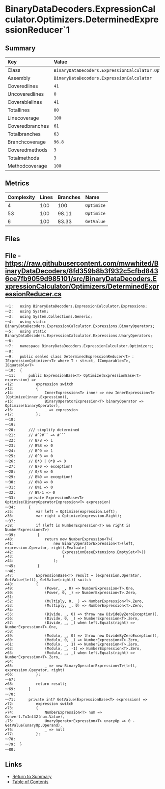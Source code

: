 ﻿# BinaryDataDecoders.ExpressionCalculator.Optimizers.DeterminedExpressionReducer`1

## Summary

| Key             | Value                                                                              |
| :-------------- | :--------------------------------------------------------------------------------- |
| Class           | `BinaryDataDecoders.ExpressionCalculator.Optimizers.DeterminedExpressionReducer`1` |
| Assembly        | `BinaryDataDecoders.ExpressionCalculator`                                          |
| Coveredlines    | `41`                                                                               |
| Uncoveredlines  | `0`                                                                                |
| Coverablelines  | `41`                                                                               |
| Totallines      | `80`                                                                               |
| Linecoverage    | `100`                                                                              |
| Coveredbranches | `61`                                                                               |
| Totalbranches   | `63`                                                                               |
| Branchcoverage  | `96.8`                                                                             |
| Coveredmethods  | `3`                                                                                |
| Totalmethods    | `3`                                                                                |
| Methodcoverage  | `100`                                                                              |

## Metrics

| Complexity | Lines | Branches | Name       |
| :--------- | :---- | :------- | :--------- |
| 4          | 100   | 100      | `Optimize` |
| 53         | 100   | 98.11    | `Optimize` |
| 6          | 100   | 83.33    | `GetValue` |

## Files

## File - https://raw.githubusercontent.com/mwwhited/BinaryDataDecoders/8fd359b8b3f932c5cfbd8436ce7fb9059d985101/src/BinaryDataDecoders.ExpressionCalculator/Optimizers/DeterminedExpressionReducer.cs

```CSharp
〰1:   using BinaryDataDecoders.ExpressionCalculator.Expressions;
〰2:   using System;
〰3:   using System.Collections.Generic;
〰4:   using static BinaryDataDecoders.ExpressionCalculator.Expressions.BinaryOperators;
〰5:   using static BinaryDataDecoders.ExpressionCalculator.Expressions.UnaryOperators;
〰6:   
〰7:   namespace BinaryDataDecoders.ExpressionCalculator.Optimizers;
〰8:   
〰9:   public sealed class DeterminedExpressionReducer<T> : IExpressionOptimizer<T> where T : struct, IComparable<T>, IEquatable<T>
〰10:  {
〰11:      public ExpressionBase<T> Optimize(ExpressionBase<T> expression) =>
✔12:          expression switch
✔13:          {
✔14:              InnerExpression<T> inner => new InnerExpression<T>(Optimize(inner.Expression)),
✔15:              BinaryOperatorExpression<T> binaryOperator => Optimize(binaryOperator),
✔16:              _ => expression
✔17:          };
〰18:  
〰19:  
〰20:      /// simplify determined
〰21:      // #`?#`` => #```
〰22:      // B/B => 1
〰23:      // B%B => 0
〰24:      // B^0 => 1
〰25:      // 0^B => 0
〰26:      // B*0 | 0*B => 0
〰27:      // B/0 => exception!
〰28:      // 0/B => 0
〰29:      // B%0 => exception!
〰30:      // 0%B => 0
〰31:      // B%1 => 0
〰32:      // B%-1 => 0
〰33:      private ExpressionBase<T> Optimize(BinaryOperatorExpression<T> expression)
〰34:      {
✔35:          var left = Optimize(expression.Left);
✔36:          var right = Optimize(expression.Right);
〰37:  
✔38:          if (left is NumberExpression<T> && right is NumberExpression<T>)
〰39:          {
✔40:              return new NumberExpression<T>(
✔41:                  new BinaryOperatorExpression<T>(left, expression.Operator, right).Evaluate(
✔42:                      ExpressionBaseExtensions.EmptySet<T>()
✔43:                      )
✔44:                  );
〰45:          }
〰46:  
⚠47:          ExpressionBase<T> result = (expression.Operator, GetValue(left), GetValue(right)) switch
✔48:          {
✔49:              (Power, _, 0) => NumberExpression<T>.One,
✔50:              (Power, 0, _) => NumberExpression<T>.Zero,
✔51:  
✔52:              (Multiply, 0, _) => NumberExpression<T>.Zero,
✔53:              (Multiply, _, 0) => NumberExpression<T>.Zero,
✔54:  
✔55:              (Divide, _, 0) => throw new DivideByZeroException(),
✔56:              (Divide, 0, _) => NumberExpression<T>.Zero,
✔57:              (Divide, _, _) when left.Equals(right) => NumberExpression<T>.One,
✔58:  
✔59:              (Modulo, _, 0) => throw new DivideByZeroException(),
✔60:              (Modulo, 0, _) => NumberExpression<T>.Zero,
✔61:              (Modulo, _, 1) => NumberExpression<T>.Zero,
✔62:              (Modulo, _, -1) => NumberExpression<T>.Zero,
✔63:              (Modulo, _, _) when left.Equals(right) => NumberExpression<T>.Zero,
✔64:  
✔65:              _ => new BinaryOperatorExpression<T>(left, expression.Operator, right)
✔66:          };
〰67:  
✔68:          return result;
〰69:      }
〰70:  
〰71:      private int? GetValue(ExpressionBase<T> expression) =>
✔72:          expression switch
✔73:          {
✔74:              NumberExpression<T> num => Convert.ToInt32(num.Value),
⚠75:              UnaryOperatorExpression<T> unaryOp => 0 - GetValue(unaryOp.Operand),
✔76:              _ => null
✔77:          };
〰78:  
〰79:  }
〰80:  
```

## Links

* [Return to Summary](Summary.md)
* [Table of Contents](../TOC.md)

